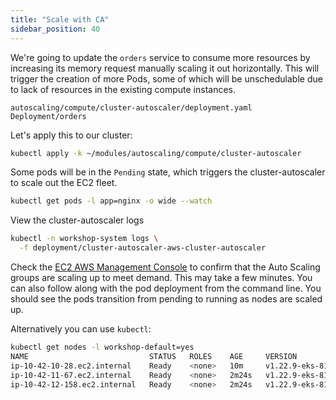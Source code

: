 ```yaml
---
title: "Scale with CA"
sidebar_position: 40
---
```


We're going to update the `orders` service to consume more resources by increasing its memory request manually scaling it out horizontally. This will trigger the creation of more Pods, some of which will be unschedulable due to lack of resources in the existing compute instances.

```kustomization
autoscaling/compute/cluster-autoscaler/deployment.yaml
Deployment/orders
```

Let's apply this to our cluster:

```bash hook=ca-pod-scaleout timeout=180
kubectl apply -k ~/modules/autoscaling/compute/cluster-autoscaler
```

Some pods will be in the `Pending` state, which triggers the cluster-autoscaler to scale out the EC2 fleet.

```bash test=false
kubectl get pods -l app=nginx -o wide --watch
```

View the cluster-autoscaler logs

```bash test=false
kubectl -n workshop-system logs \
  -f deployment/cluster-autoscaler-aws-cluster-autoscaler
```

Check the [EC2 AWS Management Console](https://console.aws.amazon.com/ec2/home?#Instances:sort=instanceId) to confirm that the Auto Scaling groups are scaling up to meet demand. This may take a few minutes. You can also follow along with the pod deployment from the command line. You should see the pods transition from pending to running as nodes are scaled up.

Alternatively you can use `kubectl`:

```bash
kubectl get nodes -l workshop-default=yes
NAME                           STATUS   ROLES    AGE     VERSION
ip-10-42-10-28.ec2.internal    Ready    <none>   10m     v1.22.9-eks-810597c
ip-10-42-11-67.ec2.internal    Ready    <none>   2m24s   v1.22.9-eks-810597c
ip-10-42-12-158.ec2.internal   Ready    <none>   2m24s   v1.22.9-eks-810597c
```
